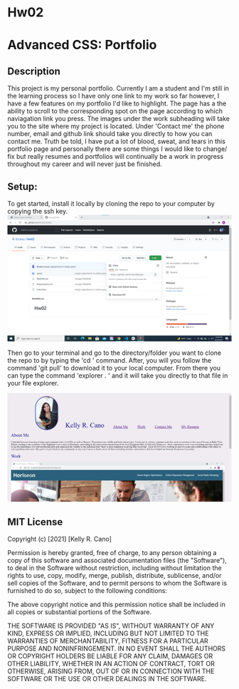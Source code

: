 # Hw02
# Advanced CSS: Portfolio

## Description

This project is my personal portfolio. Currently  I am a student and I'm still in the learning process so I have only one link to my work so far however, I have a few features on my portfolio I'd like to highlight. The page has a the ability to scroll to the corresponding spot on the page according to which naviagation link you press. The images under the work subheading will take you to the site where my project is located. Under 'Contact me' the phone number, email and github link should take you directly to how you can contact me. Truth be told, I have put a lot of blood, sweat, and tears in this portfolio page and personally there are some things I would like to change/ fix but really resumes and portfolios will continually be a work in progress throughout my career and will never just be finished.

## Setup:
To get started, install it locally by cloning the repo to your computer by copying the ssh key. 
![Example](./assets/docs/clone_sshKey.png)

Then go to your terminal and go to the directory/folder you want to clone the repo to by typing the 'cd <name of file>' command. After, you will you follow the command 'git pull' to download it to your local computer. From there you can type the command 'explorer . ' and it will take you directly to that file in your file explorer.

![screenshot](./assets/docs/portfolio_screenshot.png)

## MIT License

Copyright (c) [2021] [Kelly R. Cano]

Permission is hereby granted, free of charge, to any person obtaining a copy
of this software and associated documentation files (the "Software"), to deal
in the Software without restriction, including without limitation the rights
to use, copy, modify, merge, publish, distribute, sublicense, and/or sell
copies of the Software, and to permit persons to whom the Software is
furnished to do so, subject to the following conditions:

The above copyright notice and this permission notice shall be included in all
copies or substantial portions of the Software.

THE SOFTWARE IS PROVIDED "AS IS", WITHOUT WARRANTY OF ANY KIND, EXPRESS OR
IMPLIED, INCLUDING BUT NOT LIMITED TO THE WARRANTIES OF MERCHANTABILITY,
FITNESS FOR A PARTICULAR PURPOSE AND NONINFRINGEMENT. IN NO EVENT SHALL THE
AUTHORS OR COPYRIGHT HOLDERS BE LIABLE FOR ANY CLAIM, DAMAGES OR OTHER
LIABILITY, WHETHER IN AN ACTION OF CONTRACT, TORT OR OTHERWISE, ARISING FROM,
OUT OF OR IN CONNECTION WITH THE SOFTWARE OR THE USE OR OTHER DEALINGS IN THE
SOFTWARE.
